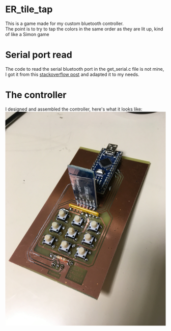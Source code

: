# ER_tile_tap
This is a game made for my custom bluetooth controller.<br/>
The point is to try to tap the colors in the same order as they are lit up, kind of like a Simon game</br>

# Serial port read
The code to read the serial bluetooth port in the get_serial.c file is not mine, I got it from this [stackoverflow post](https://stackoverflow.com/questions/6947413/how-to-open-read-and-write-from-serial-port-in-c) and adapted it to my needs.

# The controller
I designed and assembled the controller, here's what it looks like:
![Alt text](Custom%20controller.JPG?raw=true "What the controller looks like")
